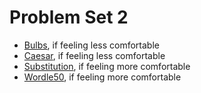 # Problem Set 2

- [Bulbs](./Bulbs/Bulbs.md), if feeling less comfortable
- [Caesar](./Caesar/Caesar.md), if feeling less comfortable
- [Substitution](), if feeling more comfortable
- [Wordle50](), if feeling more comfortable